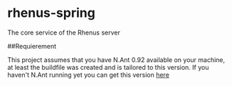 rhenus-spring
=============

The core service of the Rhenus server

##Requierement

This project assumes that you have N.Ant 0.92 available on your machine, at least the buildfile was created and is tailored to this version. 
If you haven't N.Ant running yet you can get this version [here](http://sourceforge.net/projects/nant/files/nant/0.92/)